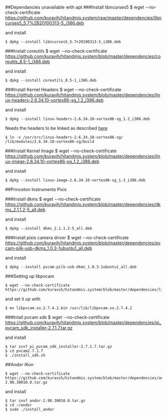 ##Dependancies unavailable with apt
###Install libncurses5
	$ wget --no-check-certificate https://github.com/kuravih/hitandmis.system/raw/master/dependencies/libncurses5_5.7%2B20100313-5_i386.deb
	

and install
	
	$ dpkg --install libncurses5_5.7+20100313-5_i386.deb



###Install coreutils
	$ wget --no-check-certificate https://github.com/kuravih/hitandmis.system/blob/master/dependencies/coreutils_8.5-1_i386.deb

and install

	$ dpkg --install coreutils_8.5-1_i386.deb



###Install Kernel Headers
	$ wget --no-check-certificate https://github.com/kuravih/hitandmis.system/blob/master/dependencies/linux-headers-2.6.34.10-vortex86-sg_1.2_i386.deb
	
and install

	$ dpkg --install linux-headers-2.6.34.10-vortex86-sg_1.2_i386.deb

Needs the headers to be linked as described [here](http://askubuntu.com/questions/260176/lib-modules-2-6-38-8-generic-build-no-such-file-or-directory)

	$ ln -s /usr/src/linux-headers-2.6.34.10-vortex86-sg/ /lib/modules/2.6.34.10-vortex86-sg/build



###Install Kernel Image
	$ wget --no-check-certificate https://github.com/kuravih/hitandmis.system/blob/master/dependencies/linux-image-2.6.34.10-vortex86-sg_1.2_i386.deb
	
and install

	$ dpkg --install linux-image-2.6.34.10-vortex86-sg_1.3_i386.deb
	

##Princeton Instruments Pixis


###Install dkms
	$ wget --no-check-certificate https://github.com/kuravih/hitandmis.system/blob/master/dependencies/dkms_2.1.1.2-5_all.deb
	
and install

	$ dpkg --install dkms_2.1.1.2-5_all.deb



###Install pixis camera driver
	$ wget --no-check-certificate https://github.com/kuravih/hitandmis.system/blob/master/dependencies/pvcam-pilk-usb-dkms_1.0.3-1ubuntu1_all.deb
	
and install

	$ dpkg --install pvcam-pilk-usb-dkms_1.0.3-1ubuntu1_all.deb



###Setting up libpvcam

	$ wget --no-check-certificate https://github.com/kuravih/hitandmis.system/blob/master/dependencies/libpvcam.so.2.7.4.2.bin
	
and set it up with

	$ mv libpvcam.so.2.7.4.2.bin /usr/lib/libpvcam.so.2.7.4.2
	
	
	
###Intall pvcam sdk
	$ wget --no-check-certificate https://github.com/kuravih/hitandmis.system/blob/master/dependencies/pi_pvcam_sdk_installer-2.7.1.7.tar.gz
	
and install

	$ tar zxvf pi_pvcam_sdk_installer-2.7.1.7.tar.gz
	$ cd pvcam2.7.1.7
	$ ./install_sdk.sh


##Andor iKon

	$ wget --no-check-certificate  https://github.com/kuravih/hitandmis.system/blob/master/dependencies/andor-2.98.30010.0.tar.gz

and install

	$ tar zxvf andor-2.98.30010.0.tar.gz
	$ cd ~/andor
	$ sudo ./install_andor

















